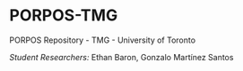 # PORPOS-TMG
PORPOS Repository - TMG - University of Toronto 

_Student Researchers:_ Ethan Baron, Gonzalo Martínez Santos
